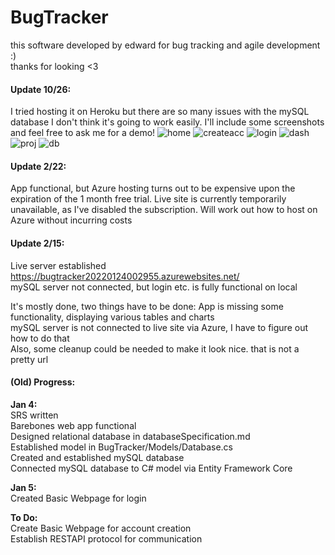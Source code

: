 # BugTracker

this software developed by edward for bug tracking and agile development :)  
thanks for looking <3  

#### Update 10/26:
I tried hosting it on Heroku but there are so many issues with the mySQL database I don't think it's going to work easily. I'll include some screenshots and feel free to ask me for a demo!
![home](home.png)
![createacc](createacc.png)
![login](login.png)
![dash](dash.png)
![proj](proj.png)
![db](db.png)


#### Update 2/22:
App functional, but Azure hosting turns out to be expensive upon the expiration of the 1 month free trial. Live site is currently temporarily unavailable, as I've disabled the subscription. Will work out how to host on Azure without incurring costs  

#### Update 2/15:
Live server established
https://bugtracker20220124002955.azurewebsites.net/  
mySQL server not connected, but login etc. is fully functional on local  


It's mostly done, two things have to be done:
App is missing some functionality, displaying various tables and charts  
mySQL server is not connected to live site via Azure, I have to figure out how to do that  
Also, some cleanup could be needed to make it look nice. that is not a pretty url  

#### (Old) Progress:
**Jan 4:**  
SRS written  
Barebones web app functional  
Designed relational database in databaseSpecification.md  
Established model in BugTracker/Models/Database.cs  
Created and established mySQL database  
Connected mySQL database to C# model via Entity Framework Core  

**Jan 5:**  
Created Basic Webpage for login  

**To Do:**  
Create Basic Webpage for account creation  
Establish RESTAPI protocol for communication  